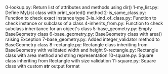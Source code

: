 0-lookup.py: Return list of attributes and methods using dir()
1-my_list.py: Define MyList class with print_sorted() method
2-is_same_class.py: Function to check exact instance type
3-is_kind_of_class.py: Function to check instance or subclass of a class
4-inherits_from.py: Function to check subclass inheritance for an object's class
5-base_geometry.py: Empty BaseGeometry class
6-base_geometry.py: BaseGeometry class with area() raising Exception
7-base_geometry.py: Added integer_validator method to BaseGeometry class
8-rectangle.py: Rectangle class inheriting from BaseGeometry with validated width and height
9-rectangle.py: Rectangle class with area method and string representation
10-square.py: Square class inheriting from Rectangle with size validation
11-square.py: Square class with custom __str__ output format
